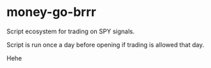 # money-go-brrr

Script ecosystem for trading on SPY signals.

Script is run once a day before opening if trading is allowed that day.

Hehe
